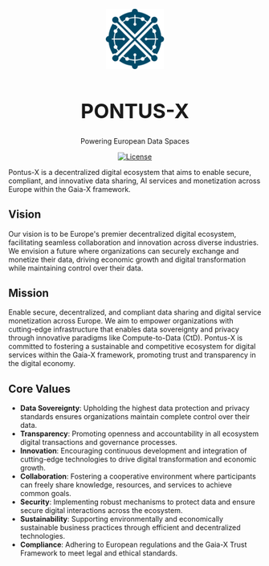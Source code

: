 <p align="center">
  <a href="https://github.com/Pontus-X/.github/tree/main">
      <picture>
        <source media="(prefers-color-scheme: dark)" srcset="https://raw.githubusercontent.com/Pontus-X/.github/main/profile/assets/pontusx_logo_blue.svg">
        <img alt="Pontus-X Monitor logo" src="https://raw.githubusercontent.com/Pontus-X/.github/main/profile/assets/pontusx_logo_blue.svg" width="auto" height="120">
      </picture>
  </a>
</p>

<h1 style="font-size: 40px;" align="center">PONTUS-X</h1>
<p align="center">
   Powering European Data Spaces
</p>

<p align="center">
  <a href="https://github.com/Pontus-X/.github/blob/main/LICENSE">
    <img src="https://img.shields.io/badge/license-Apache--2.0-blue.svg?style=for-the-badge" alt="License">
  </a>
</p>

Pontus-X is a decentralized digital ecosystem that aims to enable secure, compliant, and innovative data sharing, AI services and monetization across Europe within the Gaia-X framework.

## Vision
Our vision is to be Europe's premier decentralized digital ecosystem, facilitating seamless collaboration and innovation across diverse industries. We envision a future where organizations can securely exchange and monetize their data, driving economic growth and digital transformation while maintaining control over their data.

## Mission
Enable secure, decentralized, and compliant data sharing and digital service monetization across Europe. We aim to empower organizations with cutting-edge infrastructure that enables data sovereignty and privacy through innovative paradigms like Compute-to-Data (CtD). Pontus-X is committed to fostering a sustainable and competitive ecosystem for digital services within the Gaia-X framework, promoting trust and transparency in the digital economy.

## Core Values
- **Data Sovereignty**: Upholding the highest data protection and privacy standards ensures organizations maintain complete control over their data.
- **Transparency**: Promoting openness and accountability in all ecosystem digital transactions and governance processes.
- **Innovation**: Encouraging continuous development and integration of cutting-edge technologies to drive digital transformation and economic growth.
- **Collaboration**: Fostering a cooperative environment where participants can freely share knowledge, resources, and services to achieve common goals.
- **Security**: Implementing robust mechanisms to protect data and ensure secure digital interactions across the ecosystem.
- **Sustainability**: Supporting environmentally and economically sustainable business practices through efficient and decentralized technologies.
- **Compliance**: Adhering to European regulations and the Gaia-X Trust Framework to meet legal and ethical standards.
